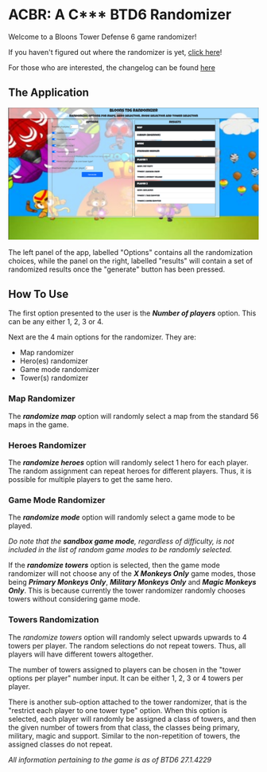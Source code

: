# ACBR: A C*** BTD6 Randomizer

Welcome to a Bloons Tower Defense 6 game randomizer!

If you haven't figured out where the randomizer is yet, [click here](https://maquarocket.github.io/btd6randomizer/ "whysnakes and maquarocket present ACBR: A C*** BTD6 Randomizer")!

For those who are interested, the changelog can be found [here](./CHANGELOG.md)
## The Application

![Image of the Bloons Tower Defense 6 Randomizer with generated results for 2 players, a random map, game mode and heroes and 2 towers for each player](./docs/app_screenshot.png?raw=true "App Screenshot")

The left panel of the app, labelled "Options" contains all the randomization choices, while the panel on the right, labelled "results" will contain a set of randomized results once the "generate" button has been pressed.

## How To Use

The first option presented to the user is the **_Number of players_** option. This can be any either 1, 2, 3 or 4.

Next are the 4 main options for the randomizer. They are:
- Map randomizer
- Hero(es) randomizer
- Game mode randomizer
- Tower(s) randomizer

### Map Randomizer

The **_randomize map_** option will randomly select a map from the standard 56 maps in the game.

### Heroes Randomizer

The **_randomize heroes_** option will randomly select 1 hero for each player. The random assignment can repeat heroes for different players. Thus, it is possible for multiple players to get the same hero.

### Game Mode Randomizer

The **_randomize mode_** option will randomly select a game mode to be played.

_Do note that the **sandbox game mode**, regardless of difficulty, is not included in the list of random game modes to be randomly selected._

If the **_randomize towers_** option is selected, then the game mode randomizer will not choose any of the **_X Monkeys Only_** game modes, those being **_Primary Monkeys Only_**, **_Military Monkeys Only_** and **_Magic Monkeys Only_**. This is because currently the tower randomizer randomly chooses towers without considering game mode.

### Towers Randomization

The _randomize towers_ option will randomly select upwards upwards to 4 towers per player. The random selections do not repeat towers. Thus, all players will have different towers altogether.

The number of towers assigned to players can be chosen in the "tower options per player" number input. It can be either 1, 2, 3 or 4 towers per player.

There is another sub-option attached to the tower randomizer, that is the "restrict each player to one tower type" option. When this option is selected, each player will randomly be assigned a class of towers, and then the given number of towers from that class, the classes being primary, military, magic and support. Similar to the non-repetition of towers, the assigned classes do not repeat.



_All information pertaining to the game is as of BTD6 27.1.4229_

